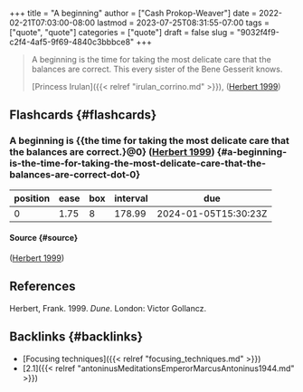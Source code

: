 +++
title = "A beginning"
author = ["Cash Prokop-Weaver"]
date = 2022-02-21T07:03:00-08:00
lastmod = 2023-07-25T08:31:55-07:00
tags = ["quote", "quote"]
categories = ["quote"]
draft = false
slug = "9032f4f9-c2f4-4af5-9f69-4840c3bbbce8"
+++

> A beginning is the time for taking the most delicate care that the balances are correct. This every sister of the Bene Gesserit knows.
>
> [Princess Irulan]({{< relref "irulan_corrino.md" >}}), (<a href="#citeproc_bib_item_1">Herbert 1999</a>)


## Flashcards {#flashcards}


### A beginning is {{the time for taking the most delicate care that the balances are correct.}@0} (<a href="#citeproc_bib_item_1">Herbert 1999</a>) {#a-beginning-is-the-time-for-taking-the-most-delicate-care-that-the-balances-are-correct-dot-0}

| position | ease | box | interval | due                  |
|----------|------|-----|----------|----------------------|
| 0        | 1.75 | 8   | 178.99   | 2024-01-05T15:30:23Z |


#### Source {#source}

(<a href="#citeproc_bib_item_1">Herbert 1999</a>)

## References

<style>.csl-entry{text-indent: -1.5em; margin-left: 1.5em;}</style><div class="csl-bib-body">
  <div class="csl-entry"><a id="citeproc_bib_item_1"></a>Herbert, Frank. 1999. <i>Dune</i>. London: Victor Gollancz.</div>
</div>


## Backlinks {#backlinks}

-   [Focusing techniques]({{< relref "focusing_techniques.md" >}})
-   [2.1]({{< relref "antoninusMeditationsEmperorMarcusAntoninus1944.md" >}})
